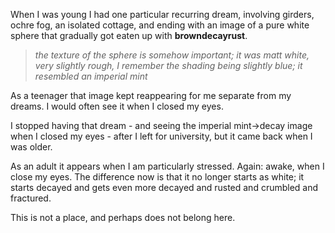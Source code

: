 When I was young I had one particular recurring dream, involving girders, ochre fog, an isolated cottage, and ending with an image of a pure white sphere that gradually got eaten up with **browndecayrust**.

> *the texture of the sphere is somehow important; it was matt white, very slightly rough, I remember the shading being slightly blue; it resembled an imperial mint*

As a teenager that image kept reappearing for me separate from my dreams. I would often see it when I closed my eyes.

I stopped having that dream - and seeing the imperial mint→decay image when I closed my eyes - after I left for university, but it came back when I was older.

As an adult it appears when I am particularly stressed. Again: awake, when I close my eyes. The difference now is that it no longer starts as white; it starts decayed and gets even more decayed and rusted and crumbled and fractured.

This is not a place, and perhaps does not belong here.